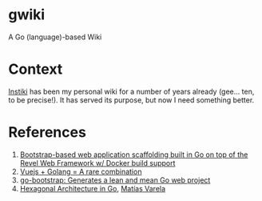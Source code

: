 # gwiki
A Go (language)-based Wiki

# Context
[Instiki](https://golem.ph.utexas.edu/wiki/instiki/show/HomePage) has been my personal wiki for a number of years already (gee... ten, to be precise!). It has served its purpose, but now I need something better.

# References

1. [Bootstrap-based web application scaffolding built in Go on top of the Revel Web Framework w/ Docker build support](https://github.com/richtr/baseapp)
1. [Vuejs + Golang = A rare combination](https://link.medium.com/onnXssA0I8)
1. [go-bootstrap: Generates a lean and mean Go web project](http://go-bootstrap.io/)
1. [Hexagonal Architecture in Go](https://medium.com/@matiasvarela/hexagonal-architecture-in-go-cfd4e436faa3), [Matías Varela](https://medium.com/@matiasvarela)

